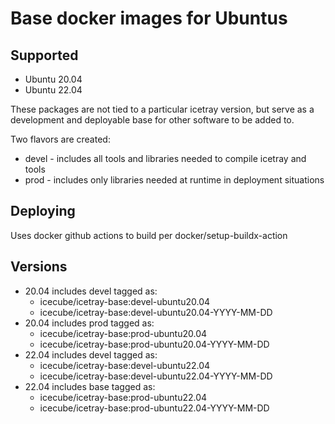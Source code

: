 Base docker images for Ubuntus
==============================

Supported
---------
* Ubuntu 20.04
* Ubuntu 22.04

These packages are not tied to a particular icetray version, but serve as a development and deployable base for other software to be added to.

Two flavors are created:
* devel - includes all tools and libraries needed to compile icetray and tools
* prod - includes only libraries needed at runtime in deployment situations 

Deploying
---------
Uses docker github actions to build per docker/setup-buildx-action

Versions
--------
- 20.04 includes devel tagged as:
   - icecube/icetray-base:devel-ubuntu20.04
   - icecube/icetray-base:devel-ubuntu20.04-YYYY-MM-DD
- 20.04 includes prod tagged as:
   - icecube/icetray-base:prod-ubuntu20.04
   - icecube/icetray-base:prod-ubuntu20.04-YYYY-MM-DD
- 22.04 includes devel tagged as:
   - icecube/icetray-base:devel-ubuntu22.04
   - icecube/icetray-base:devel-ubuntu22.04-YYYY-MM-DD
- 22.04 includes base tagged as:
   - icecube/icetray-base:prod-ubuntu22.04
   - icecube/icetray-base:prod-ubuntu22.04-YYYY-MM-DD
